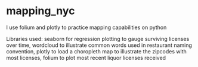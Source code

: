 # mapping_nyc
I use folium and plotly to practice mapping capabilities on python

Libraries used:
seaborn for regression plotting to gauge surviving licenses over time,
wordcloud to illustrate common words used in restaurant naming convention,
plotly to load a choropleth map to illustrate the zipcodes with most licenses,
folium to plot most recent liquor licenses received
